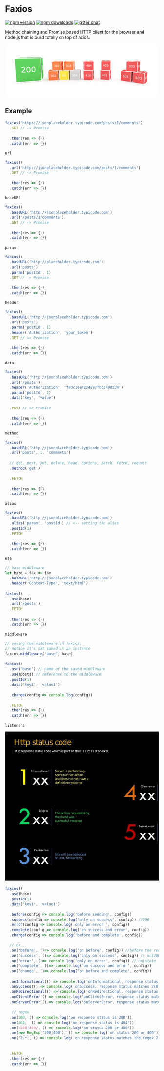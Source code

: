 # Faxios

[![npm version](https://img.shields.io/npm/v/faxios.svg?style=flat-square)](https://www.npmjs.org/package/faxios)
[![npm downloads](https://img.shields.io/npm/dm/faxios.svg?style=flat-square)](http://npm-stat.com/charts.html?package=faxios)
[![gitter chat](https://img.shields.io/gitter/room/mzabriskie/faxios.svg?style=flat-square)](https://gitter.im/lsabbagh/faxios)

Method chaining and Promise based HTTP client for the browser and node.js that is build totally on top of axios.

![Drag Racing](https://github.com/lsabbagh/faxios/blob/master/docs/images/http-statuses-boxes.jpg?raw=true)


## Example

```js
faxios('https://jsonplaceholder.typicode.com/posts/1/comments')
  .GET // -> Promise

  .then(res => {})
  .catch(err => {})
```

`url`

```js
faxios()
  .url('http://jsonplaceholder.typicode.com/posts/1/comments')
  .GET // -> Promise

  .then(res => {})
  .catch(err => {})
```


`baseURL`

```js
faxios()
  .baseURL('http://jsonplaceholder.typicode.com')
  .url('/posts/1/comments')
  .GET // -> Promise

  .then(res => {})
  .catch(err => {})
```




`param`

```js
faxios()
  .baseURL('http://placeholder.typicode.com')
  .url('posts')
  .param('postId', 1)
  .GET // -> Promise

  .then(res => {})
  .catch(err => {})
```

`header`

```js
faxios()
  .baseURL('http://jsonplaceholder.typicode.com')
  .url('posts')
  .param('postId', 1)
  .header('Authorization', 'your_token')
  .GET // => Promise

  .then(res => {})
  .catch(err => {})
```



`data`

```js
faxios()
  .baseURL('http://jsonplaceholder.typicode.com')
  .url('/posts')
  .header('Authorization', 'f8dc3ee4224987fbc3498234')
  .param('postId', 1)
  .data('key', 'value')

  .POST // => Promise

  .then(res => {})
  .catch(err => {})
```

`method`

```js
faxios()
  .baseURL('http://jsonplaceholder.typicode.com')
  .url('posts', 1, 'comments')

  // get, post, put, delete, head, options, patch, fetch, request
  .method('get')

  .FETCH

  .then(res => {})
  .catch(err => {})
```

`alias`

```js
faxios()
  .baseURL('http://jsonplaceholder.typicode.com')
  .alias('param', 'postId') // <-- setting the alias
  .postId(1)
  .FETCH

  .then(res => {})
  .catch(err => {})
```

`use`

```js
// base middleware
let base = fax => fax
  .baseURL('http://jsonplaceholder.typicode.com')
  .header('Content-Type', 'text/html')

faxios()
  .use(base)
  .url('/posts')
  .FETCH

  .then(res => {})
  .catch(err => {})
```

`middleware`

```js
// saving the middleware in faxios,
// notice it's not saved in an instance
faxios.middleware('base', base)

faxios()
  .use('base') // name of the saved middleware
  .use(posts) // reference to the middleware
  .postId(1)
  .data('key1', 'value1')

  .change(config => console.log(config))

  .FETCH
  .then(res => {})
  .catch(err => {})
```


`listeners`

![](docs/images/1.jpeg)

```js
faxios()
  .use(base)
  .postId(1)
  .data('key1', 'value1')

  .before(config => console.log('before sending', config))
  .success(config => console.log('only on success', config)) //200
  .error(config => console.log('only on error ', config))
  .complete(config => console.log('on success and error', config))
  .change(config => console.log('before and complete', config))

  // or...
  .on('before', ()=> console.log('on before', config)) //before the reques
  .on('success', ()=> console.log('only on success', config)) // on(200, ...)
  .on('error', ()=> console.log('only on error', config)) // on(state != 200, ...)
  .on('complete', ()=> console.log('on success and error', config))
  .on('change', ()=> console.log('on before and complete', config))

  .onInformational(() => console.log('onInformational, response status matches 1[0-9][0-9]'))
  .onSuccess(() => console.log('onSuccess, response status matches 2[0-9][0-9]'))
  .onRedirectional(() => console.log('onRedirectional, response status matches 5[0-9][0-9]'))
  .onClientError(() => console.log('onClientError, response status matches 4[0-9][0-9]'))
  .onServerError(() => console.log('onServerError, response status matches 5[0-9][0-9]'))

   // regex
  .on(200, () => console.log('on response status is 200'))
  .on(404,  () => console.log('on response status is 404'))
  .on(/200|400/, () => console.log('on status 200 or 400'))
  .on(new RegExp('200|400'), () => console.log('on status 200 or 400'))
  .on('2.*', () => console.log('on response status matches the regex 2.*'))


  .FETCH
  .then(res => {})
  .catch(err => {})
```
